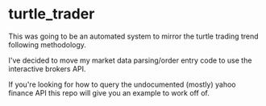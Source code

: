 # turtle_trader
This was going to be an automated system to mirror the turtle trading trend following methodology.

I've decided to move my market data parsing/order entry code to use the interactive brokers API.

If you're looking for how to query the undocumented (mostly)  yahoo finance API this repo will give you an example to work off of.

